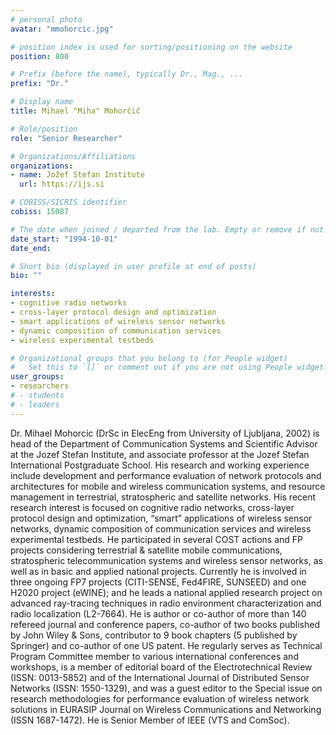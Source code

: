 ```yaml
---
# personal photo
avatar: "mmohorcic.jpg"

# position index is used for sorting/positioning on the website
position: 800

# Prefix (before the name), typically Dr., Mag., ...
prefix: "Dr."

# Display name
title: Mihael "Miha" Mohorčič

# Role/position
role: "Senior Researcher"

# Organizations/Affiliations
organizations:
- name: Jožef Stefan Institute
  url: https://ijs.si

# COBISS/SICRIS identifier
cobiss: 15087

# The date when joined / departed from the lab. Empty or remove if not used
date_start: "1994-10-01"
date_end:

# Short bio (displayed in user profile at end of posts)
bio: ""

interests:
- cognitive radio networks
- cross-layer protocol design and optimization
- smart applications of wireless sensor networks
- dynamic composition of communication services
- wireless experimental testbeds

# Organizational groups that you belong to (for People widget)
#   Set this to `[]` or comment out if you are not using People widget.
user_groups:
- researchers
# - students
# - leaders
---
```


Dr. Mihael Mohorcic (DrSc in ElecEng from University of Ljubljana, 2002) is head of the Department of Communication Systems and Scientific Advisor at the Jozef Stefan Institute, and associate professor at the Jozef Stefan International Postgraduate School. His research and working experience include development and performance evaluation of network protocols and architectures for mobile and wireless communication systems, and resource management in terrestrial, stratospheric and satellite networks. His recent research interest is focused on cognitive radio networks, cross-layer protocol design and optimization, “smart” applications of wireless sensor networks, dynamic composition of communication services and wireless experimental testbeds. He participated in several COST actions and FP projects considering terrestrial & satellite mobile communications, stratospheric telecommunication systems and wireless sensor networks, as well as in basic and applied national projects. Currently he is involved in three ongoing FP7 projects (CITI-SENSE, Fed4FIRE, SUNSEED) and one H2020 project (eWINE); and he leads a national applied research project on advanced ray-tracing techniques in radio environment characterization and radio localization (L2-7664). He is author or co-author of more than 140 refereed journal and conference papers, co-author of two books published by John Wiley & Sons, contributor to 9 book chapters (5 published by Springer) and co-author of one US patent. He regularly serves as Technical Program Committee member to various international conferences and workshops, is a member of editorial board of the Electrotechnical Review (ISSN: 0013-5852) and of the International Journal of Distributed Sensor Networks (ISSN: 1550-1329), and was a guest editor to the Special issue on research methodologies for performance evaluation of wireless network solutions in EURASIP Journal on Wireless Communications and Networking (ISSN 1687-1472). He is Senior Member of IEEE (VTS and ComSoc).
